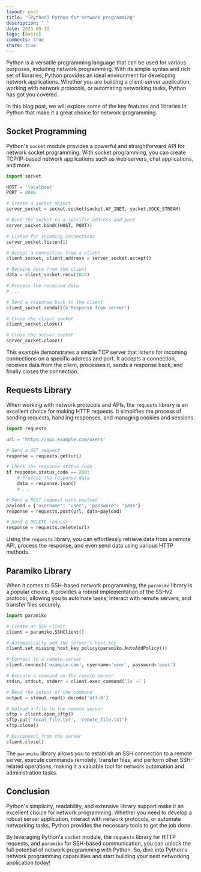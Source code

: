 ```yaml
---
layout: post
title: "[Python] Python for network programming"
description: " "
date: 2023-09-10
tags: [basic]
comments: true
share: true
---
```


Python is a versatile programming language that can be used for various purposes, including network programming. With its simple syntax and rich set of libraries, Python provides an ideal environment for developing network applications. Whether you are building a client-server application, working with network protocols, or automating networking tasks, Python has got you covered.

In this blog post, we will explore some of the key features and libraries in Python that make it a great choice for network programming.

## Socket Programming

Python's `socket` module provides a powerful and straightforward API for network socket programming. With socket programming, you can create TCP/IP-based network applications such as web servers, chat applications, and more.

```python
import socket

HOST = 'localhost'
PORT = 8080

# Create a socket object
server_socket = socket.socket(socket.AF_INET, socket.SOCK_STREAM)

# Bind the socket to a specific address and port
server_socket.bind((HOST, PORT))

# Listen for incoming connections
server_socket.listen(1)

# Accept a connection from a client
client_socket, client_address = server_socket.accept()

# Receive data from the client
data = client_socket.recv(1024)

# Process the received data
# ...

# Send a response back to the client
client_socket.sendall(b'Response from server')

# Close the client socket
client_socket.close()

# Close the server socket
server_socket.close()
```

This example demonstrates a simple TCP server that listens for incoming connections on a specific address and port. It accepts a connection, receives data from the client, processes it, sends a response back, and finally closes the connection.

## Requests Library

When working with network protocols and APIs, the `requests` library is an excellent choice for making HTTP requests. It simplifies the process of sending requests, handling responses, and managing cookies and sessions.

```python
import requests

url = 'https://api.example.com/users'

# Send a GET request
response = requests.get(url)

# Check the response status code
if response.status_code == 200:
    # Process the response data
    data = response.json()
    # ...

# Send a POST request with payload
payload = {'username': 'user', 'password': 'pass'}
response = requests.post(url, data=payload)

# Send a DELETE request
response = requests.delete(url)
```

Using the `requests` library, you can effortlessly retrieve data from a remote API, process the response, and even send data using various HTTP methods.

## Paramiko Library

When it comes to SSH-based network programming, the `paramiko` library is a popular choice. It provides a robust implementation of the SSHv2 protocol, allowing you to automate tasks, interact with remote servers, and transfer files securely.

```python
import paramiko

# Create an SSH client
client = paramiko.SSHClient()

# Automatically add the server's host key
client.set_missing_host_key_policy(paramiko.AutoAddPolicy())

# Connect to a remote server
client.connect('example.com', username='user', password='pass')

# Execute a command on the remote server
stdin, stdout, stderr = client.exec_command('ls -l')

# Read the output of the command
output = stdout.read().decode('utf-8')

# Upload a file to the remote server
sftp = client.open_sftp()
sftp.put('local_file.txt', 'remote_file.txt')
sftp.close()

# Disconnect from the server
client.close()
```

The `paramiko` library allows you to establish an SSH connection to a remote server, execute commands remotely, transfer files, and perform other SSH-related operations, making it a valuable tool for network automation and administration tasks.

## Conclusion

Python's simplicity, readability, and extensive library support make it an excellent choice for network programming. Whether you need to develop a robust server application, interact with network protocols, or automate networking tasks, Python provides the necessary tools to get the job done.

By leveraging Python's `socket` module, the `requests` library for HTTP requests, and `paramiko` for SSH-based communication, you can unlock the full potential of network programming with Python. So, dive into Python's network programming capabilities and start building your next networking application today!
